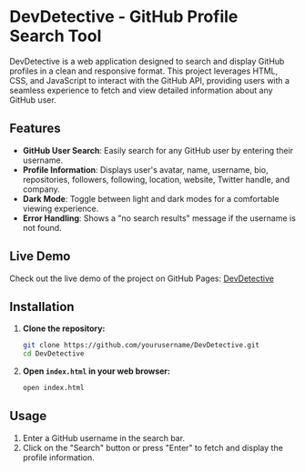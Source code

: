 # DevDetective - GitHub Profile Search Tool

DevDetective is a web application designed to search and display GitHub profiles in a clean and responsive format. This project leverages HTML, CSS, and JavaScript to interact with the GitHub API, providing users with a seamless experience to fetch and view detailed information about any GitHub user.

## Features

- **GitHub User Search**: Easily search for any GitHub user by entering their username.
- **Profile Information**: Displays user's avatar, name, username, bio, repositories, followers, following, location, website, Twitter handle, and company.
- **Dark Mode**: Toggle between light and dark modes for a comfortable viewing experience.
- **Error Handling**: Shows a "no search results" message if the username is not found.

## Live Demo

Check out the live demo of the project on GitHub Pages: [DevDetective](https://nishantvidhuri.github.io/Dev-Detective/)



## Installation

1. **Clone the repository:**

    ```bash
    git clone https://github.com/yourusername/DevDetective.git
    cd DevDetective
    ```

2. **Open `index.html` in your web browser:**

    ```bash
    open index.html
    ```

## Usage

1. Enter a GitHub username in the search bar.
2. Click on the "Search" button or press "Enter" to fetch and display the profile information.



